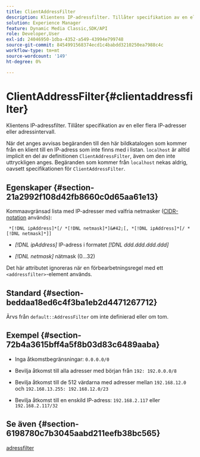 ```yaml
---
title: ClientAddressFilter
description: Klientens IP-adressfilter. Tillåter specifikation av en eller flera IP-adresser eller adressintervall.
solution: Experience Manager
feature: Dynamic Media Classic,SDK/API
role: Developer,User
exl-id: 24046950-1dba-4352-a549-43994e799748
source-git-commit: 8454991568374ecd1c4babdd3210250ea7988c4c
workflow-type: tm+mt
source-wordcount: '149'
ht-degree: 0%

---
```


# ClientAddressFilter{#clientaddressfilter}

Klientens IP-adressfilter. Tillåter specifikation av en eller flera IP-adresser eller adressintervall.

När det anges avvisas begäranden till den här bildkatalogen som kommer från en klient till en IP-adress som inte finns med i listan. `localhost` är alltid implicit en del av definitionen `ClientAddressFilter`, även om den inte uttryckligen anges. Begäranden som kommer från `localhost` nekas aldrig, oavsett specifikationen för `ClientAddressFilter`.

## Egenskaper {#section-21a2992f108d42fb8660c0d65aa61e13}

Kommaavgränsad lista med IP-adresser med valfria netmasker ([CIDR-notation](https://en.wikipedia.org/wiki/Classless_Inter-Domain_Routing#CIDR_notation) används):

` *[!DNL ipAddress]*[/ *[!DNL netmask]*]&#42;[, *[!DNL ipAddress]*[/ *[!DNL netmask]*]]`

* *[!DNL ipAddress]* IP-adress i formatet *[!DNL ddd.ddd.ddd.ddd]*

* *[!DNL netmask]* nätmask (0...32)

Det här attributet ignoreras när en förbearbetningsregel med ett `<addressfilter>`-element används.

## Standard {#section-beddaa18ed6c4f3ba1eb2d4471267712}

Ärvs från `default::AddressFilter` om inte definierad eller om tom.

## Exempel {#section-72b4a3615bff4a5f8b03d83c6489aaba}

* Inga åtkomstbegränsningar: `0.0.0.0/0`
* Bevilja åtkomst till alla adresser med början från `192: 192.0.0.0/8`
* Bevilja åtkomst till de 512 värdarna med adresser mellan `192.168.12.0` och `192.168.13.255: 192.168.12.0/23`

* Bevilja åtkomst till en enskild IP-adress: `192.168.2.117` eller `192.168.2.117/32`

## Se även {#section-6198780c7b3045aabd211eefb38bc565}

[adressfilter](../../../../../ir-api/material-cat/image-rendering-api-ref/c-ir-material-catalog/c-ir-attributes-reference/r-ir-clientaddressfilter.md#reference-52a541cec0b0424faf263d1fb4946b5f)
